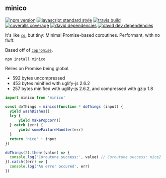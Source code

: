 minico
---

[![npm version](https://img.shields.io/npm/v/minico.svg?style=flat-square)](https://npmjs.com/package/minico)
[![javascript standard style](https://img.shields.io/badge/code%20style-standard-blue.svg?style=flat-square)](http://standardjs.com/)
[![travis build](https://img.shields.io/travis/SEAPUNK/minico/master.svg?style=flat-square)](https://travis-ci.org/SEAPUNK/minico)
[![coveralls coverage](https://img.shields.io/coveralls/SEAPUNK/minico.svg?style=flat-square)](https://coveralls.io/github/SEAPUNK/minico)
[![david dependencies](https://david-dm.org/SEAPUNK/minico.svg?style=flat-square)](https://david-dm.org/SEAPUNK/minico)
[![david dev dependencies](https://david-dm.org/SEAPUNK/minico/dev-status.svg?style=flat-square)](https://david-dm.org/SEAPUNK/minico)

It's like [`co`](https://github.com/tj/co), but tiny: Minimal Promise-based coroutines. Performant, with no fluff.

Based off of [`copromise`](https://github.com/deanlandolt/copromise).

`npm install minico`

Relies on Promise being global.

* 592 bytes uncompressed
* 453 bytes minified with uglify-js 2.6.2
* 257 bytes minified with uglify-js 2.6.2, and compressed with gzip 1.8

```js
import minico from 'minico'

const doThings = minico(function * doThings (input) {
  yield washDishes()
  try {
      yield makePopcorn()
  } catch (err) {
      yield someFailureHandler(err)
  }
  return 'nice' + input
})

doThings(2).then((value) => {
  console.log('Coroutune success:', value) // Coroutune success: nice2
}).catch((err) => {
  console.log('An error occured', err)
})

```

